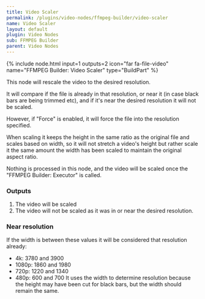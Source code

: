 ```yaml
---
title: Video Scaler
permalink: /plugins/video-nodes/ffmpeg-builder/video-scaler
name: Video Scaler
layout: default
plugin: Video Nodes
sub: FFMPEG Builder
parent: Video Nodes
---
```


{% include node.html input=1 outputs=2 icon="far fa-file-video" name="FFMPEG Builder: Video Scaler" type="BuildPart" %}


This node will rescale the video to the desired resolution.

It will compare if the file is already in that resolution, or near it (in case black bars are being trimmed etc), and if it's near the desired resolution it will not be scaled.

However, if "Force" is enabled, it will force the file into the resolution specified.  

When scaling it keeps the height in the same ratio as the original file and scales based on width, so it will not stretch a video's height but rather scale it the same amount the width has been scaled to maintain the original aspect ratio.

Nothing is processed in this node, and the video will be scaled once the "FFMPEG Builder: Executor" is called.

### Outputs
1. The video will be scaled
2. The video will not be scaled as it was in or near the desired resolution.

### Near resolution
If the width is between these values it will be considered that resolution already:
- 4k: 3780 and 3900 
- 1080p: 1860 and 1980
- 720p: 1220 and 1340
- 480p: 600 and 700
It uses the width to determine resolution because the height may have been cut for black bars, but the width should remain the same.